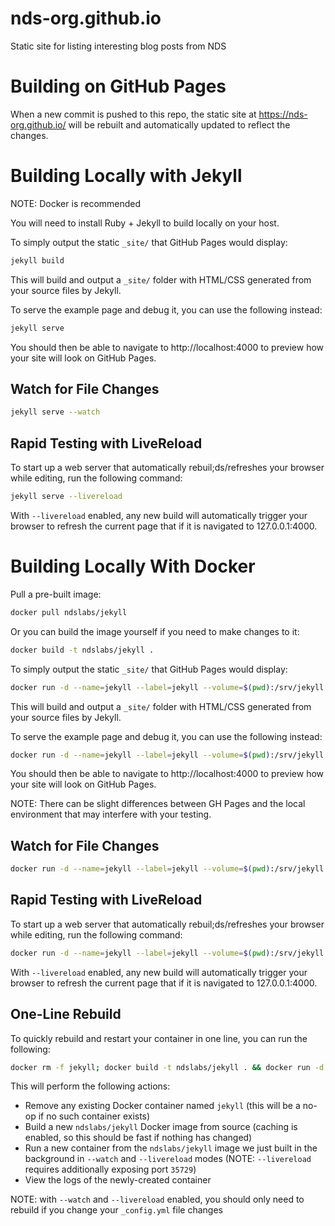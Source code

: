 # nds-org.github.io
Static site for listing interesting blog posts from NDS

# Building on GitHub Pages
When a new commit is pushed to this repo, the static site at https://nds-org.github.io/ will be rebuilt and automatically updated to reflect the changes.

# Building Locally with Jekyll
NOTE: Docker is recommended

You will need to install Ruby + Jekyll to build locally on your host.

To simply output the static `_site/` that GitHub Pages would display:
```bash
jekyll build
```

This will build and output a `_site/` folder with HTML/CSS generated from your source files by Jekyll.

To serve the example page and debug it, you can use the following instead:
```bash
jekyll serve
```

You should then be able to navigate to http://localhost:4000 to preview how your site will look on GitHub Pages.

## Watch for File Changes
```bash
jekyll serve --watch
```

## Rapid Testing with LiveReload
To start up a web server that automatically rebuil;ds/refreshes your browser while editing, run the following command:
```bash
jekyll serve --livereload
```

With `--livereload` enabled, any new build will automatically trigger your browser to refresh the current page that if it is navigated to 127.0.0.1:4000.

# Building Locally With Docker
Pull a pre-built image:
```bash
docker pull ndslabs/jekyll
```

Or you can build the image yourself if you need to make changes to it:
```bash
docker build -t ndslabs/jekyll .
```

To simply output the static `_site/` that GitHub Pages would display:
```bash
docker run -d --name=jekyll --label=jekyll --volume=$(pwd):/srv/jekyll  -it -p 127.0.0.1:4000:4000 ndslabs/jekyll build
```

This will build and output a `_site/` folder with HTML/CSS generated from your source files by Jekyll.

To serve the example page and debug it, you can use the following instead:
```bash
docker run -d --name=jekyll --label=jekyll --volume=$(pwd):/srv/jekyll  -it -p 127.0.0.1:4000:4000 ndslabs/jekyll serve
```

You should then be able to navigate to http://localhost:4000 to preview how your site will look on GitHub Pages.

NOTE: There can be slight differences between GH Pages and the local environment that may interfere with your testing.

## Watch for File Changes
```bash
docker run -d --name=jekyll --label=jekyll --volume=$(pwd):/srv/jekyll  -it -p 127.0.0.1:4000:4000 ndslabs/jekyll serve --watch
```

## Rapid Testing with LiveReload
To start up a web server that automatically rebuil;ds/refreshes your browser while editing, run the following command:
```bash
docker run -d --name=jekyll --label=jekyll --volume=$(pwd):/srv/jekyll  -it -p 127.0.0.1:4000:4000 -p 127.0.0.1:35729:35729 ndslabs/jekyll serve --watch --livereload && docker logs -f jekyll
```

With `--livereload` enabled, any new build will automatically trigger your browser to refresh the current page that if it is navigated to 127.0.0.1:4000. 

## One-Line Rebuild
To quickly rebuild and restart your container in one line, you can run the following:
```bash
docker rm -f jekyll; docker build -t ndslabs/jekyll . && docker run -d --name=jekyll --label=jekyll --volume=$(pwd):/srv/jekyll  -it -p 127.0.0.1:4000:4000 -p 127.0.0.1:35729:35729 ndslabs/jekyll serve --watch --livereload && docker logs -f jekyll
```

This will perform the following actions:
* Remove any existing Docker container named `jekyll` (this will be a no-op if no such container exists)
* Build a new `ndslabs/jekyll` Docker image from source (caching is enabled, so this should be fast if nothing has changed)
* Run a new container from the `ndslabs/jekyll` image we just built in the background in `--watch` and `--livereload`  modes (NOTE: `--livereload` requires additionally exposing port `35729`)
* View the logs of the newly-created container

NOTE: with `--watch` and `--livereload` enabled, you should only need to rebuild if you change your `_config.yml` file changes
